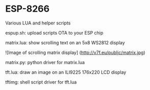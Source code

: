# ESP-8266
Various LUA and helper scripts

espup.sh: upload scripts OTA to your ESP chip

matrix.lua: show scrolling text on an 5x8 WS2812 display

![Image of scrolling matrix display]
(http://v7f.eu/public/matrix.jpg)

matrix.py: python driver for matrix.lua

tft.lua: draw an image on an ILI9225 176x220 LCD display

tftimg: shell script driver for tft.lua
